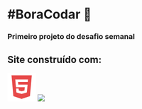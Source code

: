 # #BoraCodar 🚀
### Primeiro projeto do desafio semanal

## Site construído com:
<div>
<img src="https://github.com/luca-merighi/luca-merighi/blob/main/GHIcons/html.png?raw=true">
<img src="https://github.com/luca-merighi/luca-merighi/blob/main/GHIcons/tailwind.png?raw=true">
</div>
<br/>
